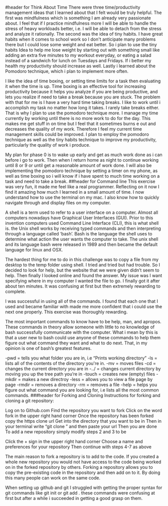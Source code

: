 #header for Think About Time
There were three time/productivity management ideas that I learned about that I felt would be truly helpful. The first was mindfulness which is something I am already very passionate about. I feel that if I practice mindfulness more I will be able to handle the stress of heavy workloads better, i.e. I will be able to detach from the stress and analyze it rationally. The second was the idea of tiny habits. I have great habits when it comes to school work so I don't anticipate many problems there but I could lose some weight and eat better. So i plan to use the tiny habits Idea to help me lose weight by starting out with something small like adding an extra five minutes to my workout everyday, or eating a salad instead of a sandwich for lunch on Tuesdays and Fridays. If i better my health my productivity should increase as well. Lastly i learned about the Pomodoro technique, which i plan to implement more often.

I like the idea of time boxing, or setting time limits for a task then evaluating it when the time is up. Time boxing is an effective tool for increasing productivity because it helps you analyze if you are being productive, and lets you realize if need to take a break because you are stuck. The problem with that for me is I have a very hard time taking breaks. I like to work until i accomplish my task no matter how long it takes. I rarely take breaks either. That is why I plan to use the pomodoro technique more. I manage my time currently by working until there is no more work to do for the day. This makes me get stuff in on time but I feel that it sometimes burns e out and decreases the quality of my work. Therefore I feel my current time management skills could be improved. I plan to employ the pomodoro technique as well as the tiny habits technique to improve my productivity, particularly the quality of work i produce. 

My plan for phase 0 is to wake up early and get as much work done as i can before i go to work. Then when I return home as night to continue working until 8 or 9 or until  get a reasonable amount of work done. I will also be implementing the pomodoro technique by setting a timer on my phone, as well as time boxing so i will know if i have spent to much time working on a task and need to take a break. 
##header for Command line
This exercise was very fun, it made me feel like a real programmer. Reflecting on it now I find it amazing how much I learned in a small amount of time. I now understand how to use the terminal on my mac. I also know how to quickly navigate through and display files on my computer.

A shell is a term used to refer to a user interface on a computer. Almost all computers nowadays have Graphical User Interfaces (GUI). Prior to this invention computers used Command Line Interface (CLI), this is what shell is. the Unix shell works by receiving typed commands and then interpreting through a language called ‘bash’. Bash is the language the shell uses to determine what action the user wants the computer to take. The unix shell and its language bash were released in 1989 and then became the default language for linux and OSX.

The hardest thing for me to do in this challenge was to copy a file from my desktop to the temp folder using shell. I tried and tried but had trouble. So I decided to look for help, but the website that we were given didn’t seem to help. Then finally I looked online and found the answer. My issue was I want specifying where in my computer I wanted the file to go. I finally got it after about ten minutes. It was confusing at first  but then extremely rewarding to complete.

I was successful in using all of the commands. I found that each one that I used and became familiar with made me more confident that i could use the next one properly. This exercise was thoroughly rewarding.

The most important commands to know have to be help, man, and apropos. These commands in theory allow someone with little to no knowledge of bash successfully communicate with the computer. What i mean by this is that a user new to bash could use anyone of these commands to help them figure out what command they want and what to do next. That, in my opinion is one of bash’s greatest features.

-pwd = tells you what folder you are in, i.e “Prints working directory”
-ls = lists all of the contents of the directory you're in.
-mv = moves files
-cd = changes the current directory you are in
-../ = changes current directory by moving you up the tree path  you’re in
-touch = creates new (empty) files
-mkdir = makes a new directroy
-less = allows you to view a file page by page
-rmdir = removes a directory
-rm = removes a file
-help = helps you figure out what command you are looking for, i.e lists all the most common commands.
###header for Forking and Cloning
Instructions for forking and cloning a git repository:

Log on to Github.com
Find the repository you want to fork
Click on the word fork in the upper right hand corner
Once the repository has been forked copy the https clone url
Get into the directory that you want to be in
Then in your terminal write “git clone ” and then paste your url
Then you are done
To add a new repository simply modify steps 2 and 3 to be

Click the + sign in the upper right hand corner
Choose a name and preferences for your repository
Then continue with steps 4-7 as above

 

The main reason to fork a repository is to add to the code. If you created a whole new repository you would not have access to the code being worked on in the forked repository by others. Forking a repository allows you to copy the pre-existing code in the repository and then add on to it. By doing this many people can work on the same code.

When setting up github and git I struggled with getting the proper syntax for git commands like git init or git add . these commands were confusing at first but after a while i succeeded in getting a good grasp on them.